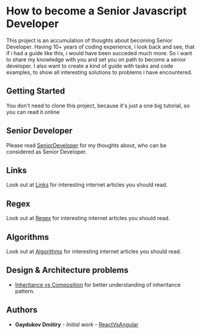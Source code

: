 # How to become a Senior Javascript Developer

This project is an accumulation of thoughts about becoming Senior Developer.
Having 10+ years of coding experience, i look back and see, that if i had a guide like this, i would have been succeded much more.
So i want to share my knowledge with you and set you on path to become a senior developer.
I also want to create a kind of guide with tasks and code examples, to show all interesting solutions to problems i have encountered.

## Getting Started

You don't need to clone this project, because it's just a one big tutorial, so you can read it online

## Senior Developer

Please read [SeniorDeveloper](https://github.com/dgaydukov/how-to-become-a-senior-js-developer/blob/master/SeniorDeveloper.md) for my thoughts about, who can be considered as Senior Developer.

## Links

Look out at [Links](https://github.com/dgaydukov/how-to-become-a-senior-js-developer/blob/master/links.md) for interesting internet articles you should read.

## Regex

Look out at [Regex](https://github.com/dgaydukov/how-to-become-a-senior-js-developer/blob/master/regex/README.md) for interesting internet articles you should read.

## Algorithms

Look out at [Algorithms](https://github.com/dgaydukov/how-to-become-a-senior-js-developer/blob/master/algorithm/README.md) for interesting internet articles you should read.

## Design & Architecture problems

* [Inheritance vs Composition](https://github.com/dgaydukov/how-to-become-a-senior-js-developer/blob/master/design/inheritance-vs-composition.md) for better understanding of inheritance pattern.

## Authors

* **Gaydukov Dmitiry** - *Initial work* - [ReactVsAngular](https://github.com/dgaydukov/react-vs-angular)
